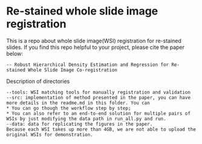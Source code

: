 # Re-stained whole slide image registration

This is a repo about whole slide image(WSI) registration for re-stained slides.
If you find this repo helpful to your project, please cite the paper below:

    -- Robust Hierarchical Density Estimation and Regression for Re-stained Whole Slide Image Co-registration

Description of directories

    --tools: WSI matching tools for manually registration and validation
    --src: implementation of method presented in the paper, you can have more details in the readme.md in this folder. You can  
    * You can go though the workflow step by step;
    * You can also refer to an end-to-end solution for multiple pairs of WSIs by just modifying the data path in run_all.py and run.
    --data: data for replicating the figures in the paper.   
    Because each WSI takes up more than 4GB, we are not able to upload the original WSIs for demonstration.






